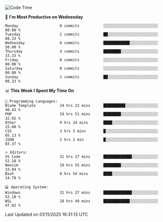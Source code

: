 <!--START_SECTION:waka-->
![Code Time](http://img.shields.io/badge/Code%20Time-6%2C251%20hrs%2058%20mins-blue)

📅 **I'm Most Productive on Wednesday** 

```text
Monday                   0 commits           ░░░░░░░░░░░░░░░░░░░░░░░░░   00.00 % 
Tuesday                  1 commits           ██░░░░░░░░░░░░░░░░░░░░░░░   08.33 % 
Wednesday                6 commits           ████████████░░░░░░░░░░░░░   50.00 % 
Thursday                 4 commits           ████████░░░░░░░░░░░░░░░░░   33.33 % 
Friday                   0 commits           ░░░░░░░░░░░░░░░░░░░░░░░░░   00.00 % 
Saturday                 0 commits           ░░░░░░░░░░░░░░░░░░░░░░░░░   00.00 % 
Sunday                   1 commits           ██░░░░░░░░░░░░░░░░░░░░░░░   08.33 % 
```


📊 **This Week I Spent My Time On** 

```text
💬 Programming Languages: 
Blade Template           24 hrs 22 mins      ██████████░░░░░░░░░░░░░░░   40.43 % 
PHP                      19 hrs 51 mins      ████████░░░░░░░░░░░░░░░░░   32.92 % 
Other                    9 hrs 24 mins       ████░░░░░░░░░░░░░░░░░░░░░   15.60 % 
CSS                      3 hrs 5 mins        █░░░░░░░░░░░░░░░░░░░░░░░░   05.13 % 
JSON                     2 hrs 1 min         █░░░░░░░░░░░░░░░░░░░░░░░░   03.37 % 

🔥 Editors: 
VS Code                  31 hrs 27 mins      █████████████░░░░░░░░░░░░   52.18 % 
Neovim                   19 hrs 55 mins      ████████░░░░░░░░░░░░░░░░░   33.04 % 
Bash                     8 hrs 54 mins       ████░░░░░░░░░░░░░░░░░░░░░   14.78 % 

💻 Operating System: 
Windows                  31 hrs 27 mins      █████████████░░░░░░░░░░░░   52.18 % 
WSL                      28 hrs 49 mins      ████████████░░░░░░░░░░░░░   47.82 % 
```


 Last Updated on 01/11/2025 19:31:13 UTC
<!--END_SECTION:waka-->
